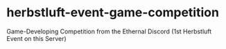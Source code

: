 # herbstluft-event-game-competition
Game-Developing Competition from the Ethernal Discord (1st Herbstluft Event on this Server)
